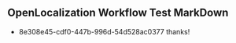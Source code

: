 ## OpenLocalization Workflow Test MarkDown
* 8e308e45-cdf0-447b-996d-54d528ac0377 thanks!

<!--HONumber=Aug16_HO3-->


